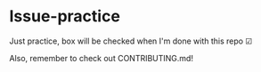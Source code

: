 # Issue-practice

Just practice, box will be checked when I'm done with this repo &#x2611;

Also, remember to check out CONTRIBUTING.md!
